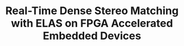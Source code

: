 ---
title: "Real-Time Dense Stereo Matching with ELAS on FPGA Accelerated Embedded Devices"
year: 2018
pdf_url: "https://arxiv.org/pdf/1802.07210.pdf"
category: "vision"
author_list: "Oscar Rahnama, Duncan Frost, Philip H.S. Torr, Ondrej Miksik"
grant: "MURI"
pub_in: "IEEE Robotics and Automation Letters (RA-L)"
---